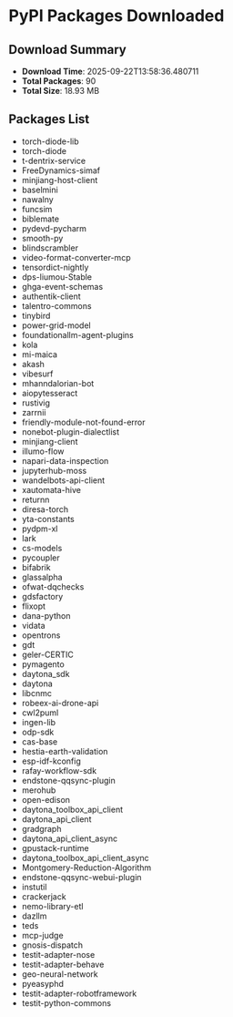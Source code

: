 # PyPI Packages Downloaded

## Download Summary
- **Download Time**: 2025-09-22T13:58:36.480711
- **Total Packages**: 90
- **Total Size**: 18.93 MB

## Packages List
- torch-diode-lib
- torch-diode
- t-dentrix-service
- FreeDynamics-simaf
- minjiang-host-client
- baselmini
- nawalny
- funcsim
- biblemate
- pydevd-pycharm
- smooth-py
- blindscrambler
- video-format-converter-mcp
- tensordict-nightly
- dps-liumou-Stable
- ghga-event-schemas
- authentik-client
- talentro-commons
- tinybird
- power-grid-model
- foundationallm-agent-plugins
- kola
- mi-maica
- akash
- vibesurf
- mhanndalorian-bot
- aiopytesseract
- rustivig
- zarrnii
- friendly-module-not-found-error
- nonebot-plugin-dialectlist
- minjiang-client
- illumo-flow
- napari-data-inspection
- jupyterhub-moss
- wandelbots-api-client
- xautomata-hive
- returnn
- diresa-torch
- yta-constants
- pydpm-xl
- lark
- cs-models
- pycoupler
- bifabrik
- glassalpha
- ofwat-dqchecks
- gdsfactory
- flixopt
- dana-python
- vidata
- opentrons
- gdt
- geler-CERTIC
- pymagento
- daytona_sdk
- daytona
- libcnmc
- robeex-ai-drone-api
- cwl2puml
- ingen-lib
- odp-sdk
- cas-base
- hestia-earth-validation
- esp-idf-kconfig
- rafay-workflow-sdk
- endstone-qqsync-plugin
- merohub
- open-edison
- daytona_toolbox_api_client
- daytona_api_client
- gradgraph
- daytona_api_client_async
- gpustack-runtime
- daytona_toolbox_api_client_async
- Montgomery-Reduction-Algorithm
- endstone-qqsync-webui-plugin
- instutil
- crackerjack
- nemo-library-etl
- dazllm
- teds
- mcp-judge
- gnosis-dispatch
- testit-adapter-nose
- testit-adapter-behave
- geo-neural-network
- pyeasyphd
- testit-adapter-robotframework
- testit-python-commons
